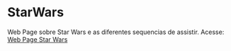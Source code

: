 # StarWars
 Web Page sobre Star Wars e as diferentes sequencias de assistir.
 Acesse: <a href="https://cleciolira.github.io/Web-Page-StarWars/">Web Page Star Wars</a>